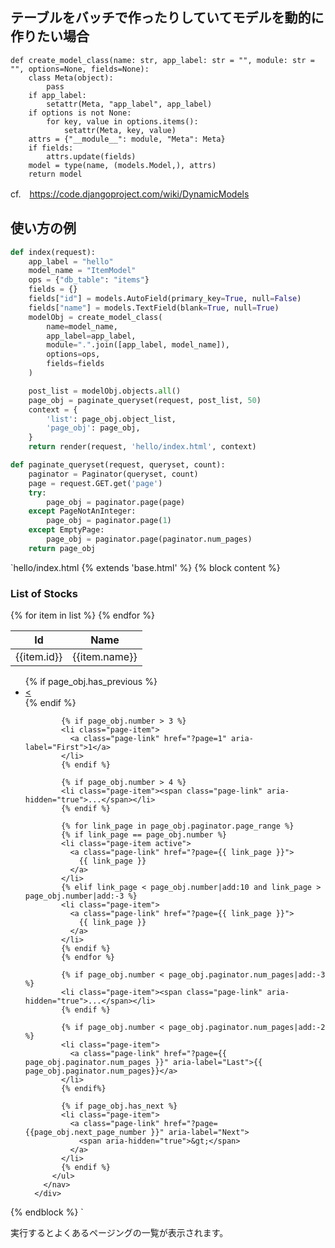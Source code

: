 <!--
title:   Django モデルの作成と一覧表示
tags:    Python
id:      ca17cd5b397ba587112d
private: false
-->
## テーブルをバッチで作ったりしていてモデルを動的に作りたい場合

```
def create_model_class(name: str, app_label: str = "", module: str = "", options=None, fields=None):
    class Meta(object):
        pass
    if app_label:
        setattr(Meta, "app_label", app_label)
    if options is not None:
        for key, value in options.items():
            setattr(Meta, key, value)
    attrs = {"__module__": module, "Meta": Meta}
    if fields:
        attrs.update(fields)
    model = type(name, (models.Model,), attrs)
    return model
```

cf.　https://code.djangoproject.com/wiki/DynamicModels

## 使い方の例

```views.py
def index(request):
    app_label = "hello"
    model_name = "ItemModel"
    ops = {"db_table": "items"}
    fields = {}
    fields["id"] = models.AutoField(primary_key=True, null=False)
    fields["name"] = models.TextField(blank=True, null=True)
    modelObj = create_model_class(
        name=model_name,
        app_label=app_label,
        module=".".join([app_label, model_name]),
        options=ops,
        fields=fields
    )

    post_list = modelObj.objects.all()
    page_obj = paginate_queryset(request, post_list, 50)
    context = {
        'list': page_obj.object_list,
        'page_obj': page_obj,
    }
    return render(request, 'hello/index.html', context)

def paginate_queryset(request, queryset, count):
    paginator = Paginator(queryset, count)
    page = request.GET.get('page')
    try:
        page_obj = paginator.page(page)
    except PageNotAnInteger:
        page_obj = paginator.page(1)
    except EmptyPage:
        page_obj = paginator.page(paginator.num_pages)
    return page_obj
```

`hello/index.html
{% extends 'base.html' %}
{% block content %}
  <div class="container">
      <h3 class="text-center my-5">List of Stocks </h3>
        <table class="table table-striped table-bordered">
            <thead class="thead-inverse">
                <tr>
                    <th>Id</th>
                    <th>Name</th>
                </tr>
            </thead>
            <tbody>
              {% for item in list %}
                  <tr>
                      <td>{{item.id}}</td>
                      <td>{{item.name}}</td>
                  <tr>
              {% endfor %}
            </tbody>
        </table>
      <div>
        <nav aria-label="Page navigation">
          <ul class="pagination">
            {% if page_obj.has_previous %}
            <li class="page-item">
              <a class="page-link" href="?page={{ page_obj.previous_page_number }}" aria-label="Previous">
                <span aria-hidden="true">&lt;</span>
              </a>
            </li>
            {% endif %}

            {% if page_obj.number > 3 %}
            <li class="page-item">
              <a class="page-link" href="?page=1" aria-label="First">1</a>
            </li>
            {% endif %}

            {% if page_obj.number > 4 %}
            <li class="page-item"><span class="page-link" aria-hidden="true">...</span></li>
            {% endif %}

            {% for link_page in page_obj.paginator.page_range %}
            {% if link_page == page_obj.number %}
            <li class="page-item active">
              <a class="page-link" href="?page={{ link_page }}">
                {{ link_page }}
              </a>
            </li>
            {% elif link_page < page_obj.number|add:10 and link_page > page_obj.number|add:-3 %}
            <li class="page-item">
              <a class="page-link" href="?page={{ link_page }}">
                {{ link_page }}
              </a>
            </li>
            {% endif %}
            {% endfor %}

            {% if page_obj.number < page_obj.paginator.num_pages|add:-3 %}
            <li class="page-item"><span class="page-link" aria-hidden="true">...</span></li>
            {% endif %}

            {% if page_obj.number < page_obj.paginator.num_pages|add:-2 %}
            <li class="page-item">
              <a class="page-link" href="?page={{ page_obj.paginator.num_pages }}" aria-label="Last">{{ page_obj.paginator.num_pages}}</a>
            </li>
            {% endif%}

            {% if page_obj.has_next %}
            <li class="page-item">
              <a class="page-link" href="?page={{page_obj.next_page_number }}" aria-label="Next">
                <span aria-hidden="true">&gt;</span>
              </a>
            </li>
            {% endif %}
          </ul>
        </nav>
      </div>
  </div>
{% endblock %}
`

実行するとよくあるページングの一覧が表示されます。
